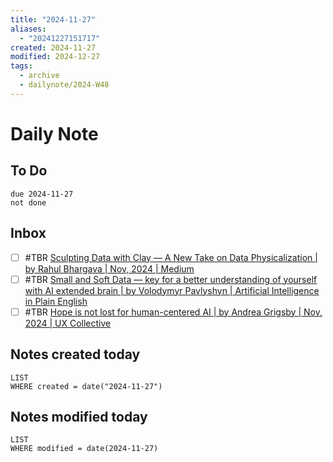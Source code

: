 ```yaml
---
title: "2024-11-27"
aliases:
  - "20241227151717"
created: 2024-11-27
modified: 2024-12-27
tags:
  - archive
  - dailynote/2024-W48
---
```

# Daily Note
## To Do
```tasks
due 2024-11-27
not done
```
## Inbox
- [ ] #TBR [Sculpting Data with Clay — A New Take on Data Physicalization | by Rahul Bhargava | Nov, 2024 | Medium](https://medium.com/@rahulbot/sculpting-data-with-clay-a-new-take-on-data-physicalization-8fcff0bba0cc)
- [ ] #TBR [Small and Soft Data — key for a better understanding of yourself with AI extended brain | by Volodymyr Pavlyshyn | Artificial Intelligence in Plain English](https://ai.plainenglish.io/small-and-soft-data-key-for-a-better-understanding-of-yourself-with-ai-extended-brain-8fddd08b9109)
- [ ] #TBR [Hope is not lost for human-centered AI | by Andrea Grigsby | Nov, 2024 | UX Collective](https://uxdesign.cc/hope-is-not-lost-for-human-centered-ai-140b0efbe6af "https://uxdesign.cc/hope-is-not-lost-for-human-centered-ai-140b0efbe6af")
## Notes created today
```dataview
LIST
WHERE created = date("2024-11-27")
```
## Notes modified today
```dataview
LIST
WHERE modified = date(2024-11-27)
```
